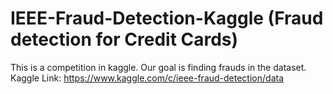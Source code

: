 # IEEE-Fraud-Detection-Kaggle (Fraud detection for Credit Cards)
This is a competition in kaggle. Our goal is finding frauds in the dataset.
Kaggle Link: https://www.kaggle.com/c/ieee-fraud-detection/data
